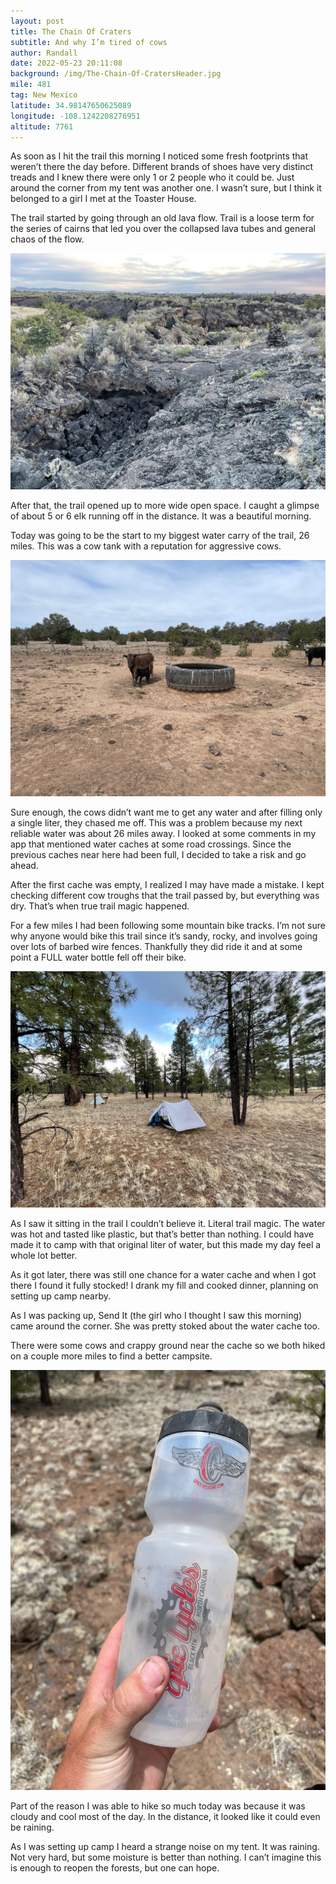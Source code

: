 ```yaml
---
layout: post
title: The Chain Of Craters
subtitle: And why I’m tired of cows
author: Randall
date: 2022-05-23 20:11:08
background: /img/The-Chain-Of-CratersHeader.jpg
mile: 481
tag: New Mexico
latitude: 34.98147650625089
longitude: -108.1242208276951
altitude: 7761
---
```

As soon as I hit the trail this morning I noticed some fresh footprints that weren’t there the day before. Different brands of shoes have very distinct treads and I knew there were only 1 or 2 people who it could be. Just around the corner from my tent was another one. I wasn’t sure, but I think it belonged to a girl I met at the Toaster House.

The trail started by going through an old lava flow. Trail is a loose term for the series of cairns that led you over the collapsed lava tubes and general chaos of the flow.

<img src="/img/The Chain Of Craters0.jpg" class="img-fluid">

After that, the trail opened up to more wide open space. I caught a glimpse of about 5 or 6 elk running off in the distance. It was a beautiful morning.

Today was going to be the start to my biggest water carry of the trail, 26 miles. This was a cow tank with a reputation for aggressive cows.

<img src="/img/The Chain Of Craters1.jpg" class="img-fluid">

Sure enough, the cows didn’t want me to get any water and after filling only a single liter, they chased me off. This was a problem because my next reliable water was about 26 miles away. I looked at some comments in my app that mentioned water caches at some road crossings. Since the previous caches near here had been full, I decided to take a risk and go ahead.

After the first cache was empty, I realized I may have made a mistake. I kept checking different cow troughs that the trail passed by, but everything was dry. That’s when true trail magic happened.

For a few miles I had been following some mountain bike tracks. I’m not sure why anyone would bike this trail since it’s sandy, rocky, and involves going over lots of barbed wire fences. Thankfully they did ride it and at some point a FULL water bottle fell off their bike.

<img src="/img/The Chain Of Craters3.jpg" class="img-fluid">

As I saw it sitting in the trail I couldn’t believe it. Literal trail magic. The water was hot and tasted like plastic, but that’s better than nothing. I could have made it to camp with that original liter of water, but this made my day feel a whole lot better.

As it got later, there was still one chance for a water cache and when I got there I found it fully stocked! I drank my fill and cooked dinner, planning on setting up camp nearby.

As I was packing up, Send It (the girl who I thought I saw this morning) came around the corner. She was pretty stoked about the water cache too.

There were some cows and crappy ground near the cache so we both hiked on a couple more miles to find a better campsite.

<img src="/img/The Chain Of Craters2.jpg" class="img-fluid">

Part of the reason I was able to hike so much today was because it was cloudy and cool most of the day. In the distance, it looked like it could even be raining.

As I was setting up camp I heard a strange noise on my tent. It was raining. Not very hard, but some moisture is better than nothing. I can’t imagine this is enough to reopen the forests, but one can hope.
